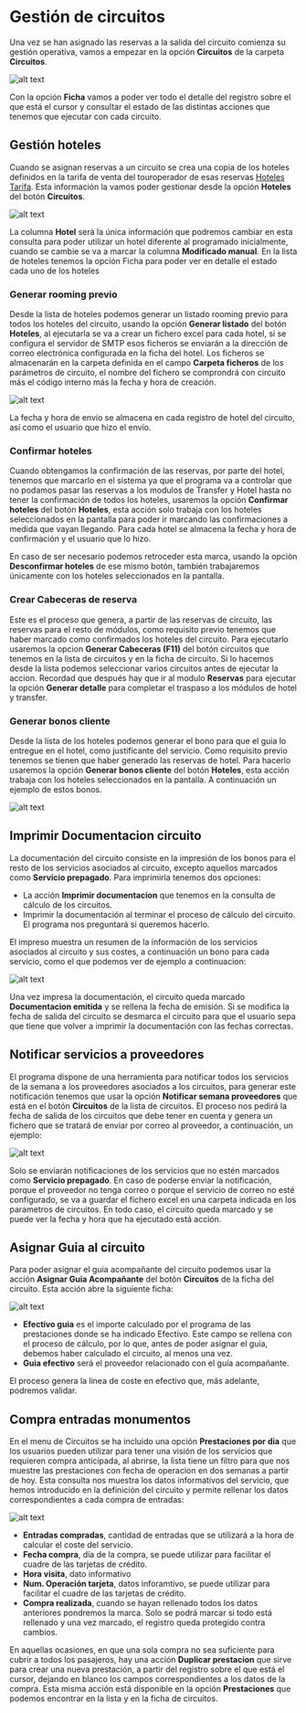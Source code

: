 # Gestión de circuitos

Una vez se han asignado las reservas a la salida del circuito comienza su gestión operativa, vamos a empezar en la opción **Circuitos** de la carpeta **Circuitos**.

![alt text](.\images\ListaCircuitos.png)

Con la opción **Ficha** vamos a poder ver todo el detalle del registro sobre el que está el cursor y consultar el estado de las distintas acciones que tenemos que ejecutar con cada circuito.

## Gestión hoteles

Cuando se asignan reservas a un circuito se crea una copia de los hoteles definidos en la tarifa de venta del touroperador de esas reservas [Hoteles Tarifa](02%20-%20Tarifas%20venta.md#HotelesTarifaVenta). Esta información la vamos poder gestionar desde la opción **Hoteles** del botón **Circuitos**.

![alt text](.\images\ListaHotelesCircuito.png)

La columna **Hotel** será la única información que podremos cambiar en esta consulta para poder utilizar un hotel diferente al programado inicialmente, cuando se cambie se va a marcar la columna **Modificado manual**. En la lista de hoteles tenemos la opción Ficha para poder ver en detalle el estado cada uno de los hoteles

### Generar rooming previo

Desde la lista de hoteles podemos generar un listado rooming previo para todos los hoteles del circuito, usando la opción **Generar listado** del botón **Hoteles**, al ejecutarla se va a crear un fichero excel para cada hotel, si se configura el servidor de SMTP esos ficheros se enviarán a la dirección de correo electrónica configurada en la ficha del hotel. Los ficheros se almacenarán en la carpeta definida en el campo **Carpeta ficheros** de los parámetros de circuito, el nombre del fichero se comprondrá con circuito más el código interno más la fecha y hora de creación.

![alt text](images\EjemploRoomingPrevioHotel.png)

La fecha y hora de envío se almacena en cada registro de hotel del circuito, así como el usuario que hizo el envío.

### Confirmar hoteles

Cuando obtengamos la confirmación de las reservas, por parte del hotel, tenemos que marcarlo en el sistema ya que el programa va a controlar que no podamos pasar las reservas a los modulos de Transfer y Hotel hasta no tener la confirmación de todos los hoteles, usaremos la opción **Confirmar hoteles** del botón **Hoteles**, esta acción solo trabaja con los hoteles seleccionados en la pantalla para poder ir marcando las confirmaciones a medida que vayan llegando. Para cada hotel se almacena la fecha y hora de confirmación y el usuario que lo hizo.

En caso de ser necesario podemos retroceder esta marca, usando la opción **Desconfirmar hoteles** de ese mismo botón, también trabajaremos únicamente con los hoteles seleccionados en la pantalla.

### Crear Cabeceras de reserva

Este es el proceso que genera, a partir de las reservas de circuito, las reservas para el resto de módulos, como requisito previo tenemos que haber marcado como confirmados los hoteles del circuito. Para ejecutarlo usaremos la opcion **Generar Cabeceras (F11)** del botón circuitos que tenemos en la lista de circuitos y en la ficha de circuito. Si lo hacemos desde la lista podemos seleccionar varios circuitos antes de ejecutar la accion. Recordad que después hay que ir al modulo **Reservas** para ejecutar la opción **Generar detalle** para completar el traspaso a los módulos de hotel y transfer.

### Generar bonos cliente

Desde la lista de los hoteles podemos generar el bono para que el guia lo entregue en el hotel, como justificante del servicio. Como requisito previo tenemos se tienen que haber generado las reservas de hotel. Para hacerlo usaremos la opción **Generar bonos cliente** del botón **Hoteles**, esta acción trabaja con los hoteles seleccionados en la pantalla. A continuación un ejemplo de estos bonos.

![alt text](.\images\BonoClienteHotel.png)

## Imprimir Documentacion circuito

La documentación del circuito consiste en la impresión de los bonos para el resto de los servicios asociados al circuito, excepto aquellos marcados como **Servicio prepagado**. Para imprimirla tenemos dos opciones:

* La acción **Imprimir documentacion** que tenemos en la consulta de cálculo de los circuitos.
* Imprimir la documentación al terminar el proceso de cálculo del circuito. El programa nos preguntará si queremos hacerlo.

El impreso muestra un resumen de la información de los servicios asociados al circuito y sus costes, a continuación un bono para cada servicio, como el que podemos ver de ejemplo a continuacion:

![alt text](.\images\BonoServiciosCircuito.png)

Una vez impresa la documentación, el circuito queda marcado **Documentacion emitida** y se rellena la fecha de emisión. Si se modifica la fecha de salida del circuito se desmarca el circuito para que el usuario sepa que tiene que volver a imprimir la documentación con las fechas correctas.

## Notificar servicios a proveedores

El programa dispone de una herramienta para notificar todos los servicios de la semana a los proveedores asociados a los circuitos, para generar este notificación tenemos que usar la opción **Notificar semana proveedores** que está en el botón **Circuitos** de la lista de circuitos. El proceso nos pedirá la fecha de salida de los circuitos que debe tener en cuenta y genera un fichero que se tratará de enviar por correo al proveedor, a continuación, un ejemplo:

![alt text](.\images\NotificacionSemanalProveedor.png)

Solo se enviarán notificaciones de los servicios que no estén marcados como **Servicio prepagado**. En caso de poderse enviar la notificación, porque el proveedor no tenga correo o porque el servicio de correo no esté configurado, se va a guardar el fichero excel en una carpeta indicada en los parametros de circuitos. En todo caso, el circuito queda marcado y se puede ver la fecha y hora que ha ejecutado está acción.

## Asignar Guia al circuito

Para poder asignar el guia acompañante del circuito podemos usar la acción **Asignar Guia Acompañante** del botón **Circuitos** de la ficha del circuito. Esta acción abre la siguiente ficha:

![alt text](.\images\FichaAsignarGuiaCircuito.png)

* **Efectivo guia** es el importe calculado por el programa de las prestaciones donde se ha indicado Efectivo. Este campo se rellena con el proceso de cálculo, por lo que, antes de poder asignar el guia, debemos haber calculado el circuito, al menos una vez.
* **Guia efectivo** será el proveedor relacionado con el guía acompañante.

El proceso genera la linea de coste en efectivo que, más adelante, podremos validar.

## Compra entradas monumentos

En el menu de Circuitos se ha incluido una opción **Prestaciones por dia** que los usuarios pueden utilizar para tener una visión de los servicios que requieren compra anticipada, al abrirse, la lista tiene un filtro para que nos muestre las prestaciones con fecha de operacion en dos semanas a partir de hoy. Esta consulta nos muestra los datos informativos del servicio, que hemos introducido en la definición del circuito y permite rellenar los datos correspondientes a cada compra de entradas:

![alt text](.\images\ListaServiciosSemana.png)

* **Entradas compradas**, cantidad de entradas que se utilizará a la hora de calcular el coste del servicio.
* **Fecha compra**, día de la compra, se puede utilizar para facilitar el cuadre de las tarjetas de crédito.
* **Hora visita**, dato informativo
* **Num. Operación tarjeta**, datos inforamtivo, se puede utilizar para facilitar el cuadre de las tarjetas de crédito.
* **Compra realizada**, cuando se hayan rellenado todos los datos anteriores pondremos la marca. Solo se podrá marcar si todo está rellenado y una vez marcado, el registro queda protegido contra cambios.

En aquellas ocasiones, en que una sola compra no sea suficiente para cubrir a todos los pasajeros, hay una acción **Duplicar prestacion** que sirve para crear una nueva prestación, a partir del registro sobre el que está el cursor, dejando en blanco los campos correspondientes a los datos de la compra. Esta misma acción está disponible en la opción **Prestaciones** que podemos encontrar en la lista y en la ficha de circuitos.